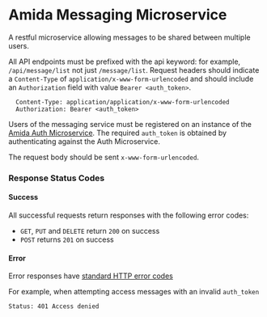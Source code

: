 # Amida Messaging Microservice

A restful microservice allowing messages to be shared between multiple users.

All API endpoints must be prefixed with the api keyword: for example,
`/api/message/list` not just `/message/list`. Request headers should indicate a  `Content-Type` of `application/x-www-form-urlencoded` and should include an `Authorization` field with value `Bearer <auth_token>`.

```
  Content-Type: application/application/x-www-form-urlencoded
  Authorization: Bearer <auth_token>
```

Users of the messaging service must be registered on an instance of the [Amida Auth Microservice](https://github.com/amida-tech/amida-auth-microservice). The required `auth_token` is obtained by authenticating against the Auth Microservice.

The request body should be sent `x-www-form-urlencoded`.

### Response Status Codes
#### Success
All successful requests return responses with the following error codes:
 - `GET`, `PUT` and `DELETE` return `200` on success
 - `POST` returns `201` on success

#### Error
Error responses have [standard HTTP error codes](http://www.restapitutorial.com/httpstatuscodes.html)

For example, when attempting access messages with an invalid `auth_token`

```http
Status: 401 Access denied
```
